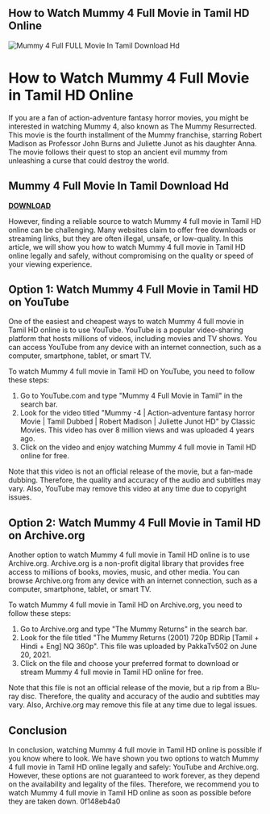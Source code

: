 ## How to Watch Mummy 4 Full Movie in Tamil HD Online

 
![Mummy 4 Full __FULL__ Movie In Tamil Download Hd](https://encrypted-tbn3.gstatic.com/images?q=tbn:ANd9GcRT02om7EikePddLTWHbJ7_fRnfl2zPFe6LengkE_CCL3n6Xe5fnzbfJCY)

 
# How to Watch Mummy 4 Full Movie in Tamil HD Online
 
If you are a fan of action-adventure fantasy horror movies, you might be interested in watching Mummy 4, also known as The Mummy Resurrected. This movie is the fourth installment of the Mummy franchise, starring Robert Madison as Professor John Burns and Juliette Junot as his daughter Anna. The movie follows their quest to stop an ancient evil mummy from unleashing a curse that could destroy the world.
 
## Mummy 4 Full Movie In Tamil Download Hd


[**DOWNLOAD**](https://www.google.com/url?q=https%3A%2F%2Fgeags.com%2F2tKoTC&sa=D&sntz=1&usg=AOvVaw2934QZp59VLY94WPF3NOEv)

 
However, finding a reliable source to watch Mummy 4 full movie in Tamil HD online can be challenging. Many websites claim to offer free downloads or streaming links, but they are often illegal, unsafe, or low-quality. In this article, we will show you how to watch Mummy 4 full movie in Tamil HD online legally and safely, without compromising on the quality or speed of your viewing experience.
 
## Option 1: Watch Mummy 4 Full Movie in Tamil HD on YouTube
 
One of the easiest and cheapest ways to watch Mummy 4 full movie in Tamil HD online is to use YouTube. YouTube is a popular video-sharing platform that hosts millions of videos, including movies and TV shows. You can access YouTube from any device with an internet connection, such as a computer, smartphone, tablet, or smart TV.
 
To watch Mummy 4 full movie in Tamil HD on YouTube, you need to follow these steps:
 
1. Go to YouTube.com and type "Mummy 4 Full Movie in Tamil" in the search bar.
2. Look for the video titled "Mummy -4 | Action-adventure fantasy horror Movie | Tamil Dubbed | Robert Madison | Juliette Junot HD" by Classic Movies. This video has over 8 million views and was uploaded 4 years ago.
3. Click on the video and enjoy watching Mummy 4 full movie in Tamil HD online for free.

Note that this video is not an official release of the movie, but a fan-made dubbing. Therefore, the quality and accuracy of the audio and subtitles may vary. Also, YouTube may remove this video at any time due to copyright issues.
 
## Option 2: Watch Mummy 4 Full Movie in Tamil HD on Archive.org
 
Another option to watch Mummy 4 full movie in Tamil HD online is to use Archive.org. Archive.org is a non-profit digital library that provides free access to millions of books, movies, music, and other media. You can browse Archive.org from any device with an internet connection, such as a computer, smartphone, tablet, or smart TV.
 
To watch Mummy 4 full movie in Tamil HD on Archive.org, you need to follow these steps:

1. Go to Archive.org and type "The Mummy Returns" in the search bar.
2. Look for the file titled "The Mummy Returns (2001) 720p BDRip [Tamil + Hindi + Eng] NQ 360p". This file was uploaded by PakkaTv502 on June 20, 2021.
3. Click on the file and choose your preferred format to download or stream Mummy 4 full movie in Tamil HD online for free.

Note that this file is not an official release of the movie, but a rip from a Blu-ray disc. Therefore, the quality and accuracy of the audio and subtitles may vary. Also, Archive.org may remove this file at any time due to legal issues.
 
## Conclusion
 
In conclusion, watching Mummy 4 full movie in Tamil HD online is possible if you know where to look. We have shown you two options to watch Mummy 4 full movie in Tamil HD online legally and safely: YouTube and Archive.org. However, these options are not guaranteed to work forever, as they depend on the availability and legality of the files. Therefore, we recommend you to watch Mummy 4 full movie in Tamil HD online as soon as possible before they are taken down.
 0f148eb4a0
